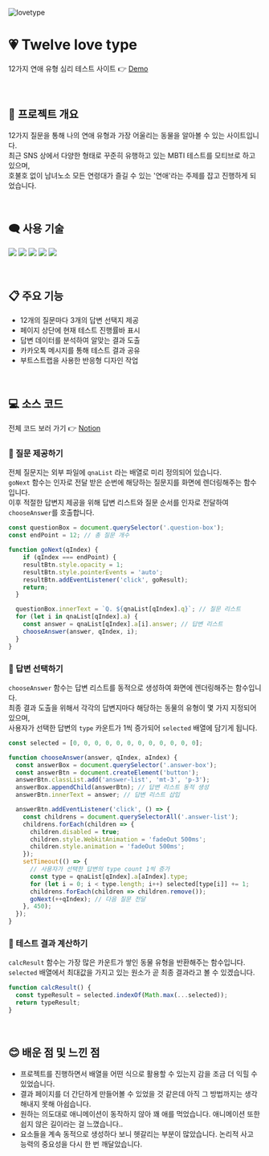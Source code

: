 ![lovetype](https://user-images.githubusercontent.com/110226567/213995722-33844b26-07e0-4baa-be32-4e5fe0f44eb1.png)

# 💗 Twelve love type

12가지 연애 유형 심리 테스트 사이트 👉 [Demo](https://gardenny.github.io/twelvelovetype/)

<br />

## 📢 프로젝트 개요

12가지 질문을 통해 나의 연애 유형과 가장 어울리는 동물을 알아볼 수 있는 사이트입니다.<br />
최근 SNS 상에서 다양한 형태로 꾸준히 유행하고 있는 MBTI 테스트를 모티브로 하고 있으며,<br />
호불호 없이 남녀노소 모든 연령대가 즐길 수 있는 '연애'라는 주제를 잡고 진행하게 되었습니다.

<br />

## 🗨️ 사용 기술

<p>
  <img src="https://img.shields.io/badge/HTML-E34F26?style=flat-square&logo=HTML5&logoColor=white"/>
  <img src="https://img.shields.io/badge/CSS-1572B6?style=flat-square&logo=CSS3&logoColor=white"/>
  <img src="https://img.shields.io/badge/JavaScript-f7df1e?style=flat-square&logo=JavaScript&logoColor=white"/>
  <img src="https://img.shields.io/badge/Bootstrap-7952B3?style=flat-square&logo=Bootstrap&logoColor=white"/>
  <img src="https://img.shields.io/badge/Kakao Share API-FFCD00?style=flat-square&logo=KakaoTalk&logoColor=black"/>
</p>

<br />

## 📋 주요 기능

- 12개의 질문마다 3개의 답변 선택지 제공
- 페이지 상단에 현재 테스트 진행률바 표시
- 답변 데이터를 분석하여 알맞는 결과 도출
- 카카오톡 메시지를 통해 테스트 결과 공유
- 부트스트랩을 사용한 반응형 디자인 작업

<br />

## 💻 소스 코드

전체 코드 보러 가기 👉 [Notion](https://imjone.notion.site/Twelve-love-type-1889c7cd3b084a5ba8196bf05de98ffb?pvs=4)

### 📍 질문 제공하기

전체 질문지는 외부 파일에 `qnaList` 라는 배열로 미리 정의되어 있습니다.<br />
`goNext` 함수는 인자로 전달 받은 순번에 해당하는 질문지를 화면에 렌더링해주는 함수입니다.<br />
이후 적절한 답변지 제공을 위해 답변 리스트와 질문 순서를 인자로 전달하여 `chooseAnswer`를 호출합니다.

```javascript
const questionBox = document.querySelector('.question-box');
const endPoint = 12; // 총 질문 개수

function goNext(qIndex) {
	if (qIndex === endPoint) {
    resultBtn.style.opacity = 1;
    resultBtn.style.pointerEvents = 'auto';
    resultBtn.addEventListener('click', goResult);
    return;
  }

  questionBox.innerText = `Q. ${qnaList[qIndex].q}`; // 질문 리스트
  for (let i in qnaList[qIndex].a) {
    const answer = qnaList[qIndex].a[i].answer; // 답변 리스트
    chooseAnswer(answer, qIndex, i);
  }
}
```

### 📍 답변 선택하기

`chooseAnswer` 함수는 답변 리스트를 동적으로 생성하여 화면에 렌더링해주는 함수입니다.<br />
최종 결과 도출을 위해서 각각의 답변지마다 해당하는 동물의 유형이 몇 가지 지정되어 있으며,<br />
사용자가 선택한 답변의 `type` 카운트가 1씩 증가되어 `selected` 배열에 담기게 됩니다.

```javascript
const selected = [0, 0, 0, 0, 0, 0, 0, 0, 0, 0, 0, 0];

function chooseAnswer(answer, qIndex, aIndex) {
  const answerBox = document.querySelector('.answer-box');
  const answerBtn = document.createElement('button');
  answerBtn.classList.add('answer-list', 'mt-3', 'p-3');
  answerBox.appendChild(answerBtn); // 답변 리스트 동적 생성
  answerBtn.innerText = answer; // 답변 리스트 삽입

  answerBtn.addEventListener('click', () => {
    const childrens = document.querySelectorAll('.answer-list');
    childrens.forEach(children => {
      children.disabled = true;
      children.style.WebkitAnimation = 'fadeOut 500ms';
      children.style.animation = 'fadeOut 500ms';
    });
    setTimeout(() => {
      // 사용자가 선택한 답변의 type count 1씩 증가
      const type = qnaList[qIndex].a[aIndex].type;
      for (let i = 0; i < type.length; i++) selected[type[i]] += 1;
      childrens.forEach(children => children.remove());
      goNext(++qIndex); // 다음 질문 전달
    }, 450);
  });
}
```

### 📍 테스트 결과 계산하기

`calcResult` 함수는 가장 많은 카운트가 쌓인 동물 유형을 반환해주는 함수입니다.<br />
`selected` 배열에서 최대값을 가지고 있는 원소가 곧 최종 결과라고 볼 수 있겠습니다.

```javascript
function calcResult() {
  const typeResult = selected.indexOf(Math.max(...selected));
  return typeResult;
}
```

<br />

## 😊 배운 점 및 느낀 점

- 프로젝트를 진행하면서 배열을 어떤 식으로 활용할 수 있는지 감을 조금 더 익힐 수 있었습니다.
- 결과 페이지를 더 간단하게 만들어볼 수 있었을 것 같은데 아직 그 방법까지는 생각해내지 못해 아쉽습니다.
- 원하는 의도대로 애니메이션이 동작하지 않아 꽤 애를 먹었습니다. 애니메이션 또한 쉽지 않은 길이라는 걸 느꼈습니다..
- 요소들을 계속 동적으로 생성하다 보니 헷갈리는 부분이 많았습니다. 논리적 사고 능력의 중요성을 다시 한 번 깨달았습니다.
